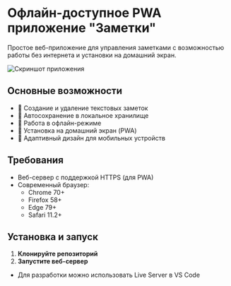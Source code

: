 # Офлайн-доступное PWA приложение "Заметки"

Простое веб-приложение для управления заметками с возможностью работы без интернета и установки на домашний экран.

![Скриншот приложения](https://i.imgur.com/8XfG3tP.png)

## Основные возможности
- 📝 Создание и удаление текстовых заметок
- 🔄 Автосохранение в локальное хранилище
- 📴 Работа в офлайн-режиме
- 📲 Установка на домашний экран (PWA)
- 📱 Адаптивный дизайн для мобильных устройств

## Требования
- Веб-сервер с поддержкой HTTPS (для PWA)
- Современный браузер:
  - Chrome 70+
  - Firefox 58+
  - Edge 79+
  - Safari 11.2+

## Установка и запуск

1. **Клонируйте репозиторий**
2. **Запустите веб-сервер**
- Для разработки можно использовать Live Server в VS Code